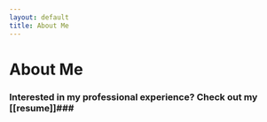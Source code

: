 ```yaml
---
layout: default
title: About Me
---
```

# About Me

### Interested in my professional experience? Check out my [[resume]]###
